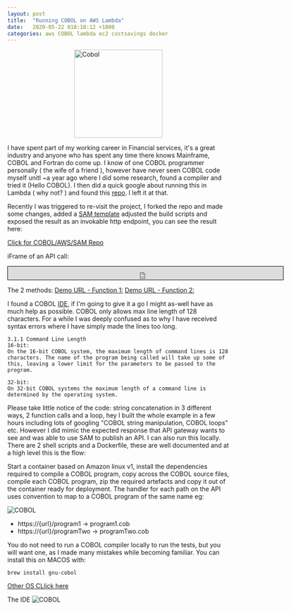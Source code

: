 ```yaml
---
layout: post
title:  "Running COBOL on AWS Lambda"
date:   2020-05-22 018:18:12 +1000
categories: aws COBOL lambda ec2 costsavings docker
---
```


<img src="https://cdn.kukiel.dev/cobol-book.jpg" alt="Cobol" style="width:200px;
    display: block;
    margin-left: auto;
    margin-right: auto;"/>


I have spent part of my working career in Financial services, it's a great industry and anyone who has spent any time there knows Mainframe, COBOL and Fortran do come up.  I know of one COBOL programmer personally ( the wife of a friend ), however have never seen COBOL code myself unitl ~a year ago where I did some research, found a compiler and tried it (Hello COBOL).  I then did a quick google about running this in Lambda ( why not? ) and found this [repo](https://github.com/ktsmy/aws-lambda-cobol-sample).  I left it at that.

Recently I was triggered to re-visit the project, I forked the repo and made some changes, added a [SAM template](https://aws.amazon.com/serverless/sam/) adjusted the build scripts and exposed the result as an invokable http endpoint, you can see the result here:

[Click for COBOL/AWS/SAM Repo](https://github.com/kukielp/aws-lambda-cobol-sample)

iFrame of an API call:
<iframe width="625" height="30" frameborder="0" scrolling="no" 
    marginheight="0" marginwidth="0" 
    src="https://fe9yjg76ei.execute-api.ap-southeast-2.amazonaws.com/Prod/function1" 
    style="border: 1px solid black;background: #FFFFFF;">
</iframe>

The 2 methods:
[Demo URL - Function 1:](https://fe9yjg76ei.execute-api.ap-southeast-2.amazonaws.com/Prod/function1)
[Demo URL - Function 2:](https://fe9yjg76ei.execute-api.ap-southeast-2.amazonaws.com/Prod/function2)

I found a COBOL [IDE](https://pypi.org/project/OpenCobolIDE/), if I'm going to give it a go I might as-well have as much help as possible. COBOL only allows max line length of 128 characters. For a while I was deeply confused as to why I have received syntax errors where I have simply made the lines too long.
```
3.1.1 Command Line Length
16-bit:
On the 16-bit COBOL system, the maximum length of command lines is 128 characters. The name of the program being called will take up some of this, leaving a lower limit for the parameters to be passed to the program.

32-bit:
On 32-bit COBOL systems the maximum length of a command line is determined by the operating system.
```

Please take little notice of the code: string concatenation in 3 different ways, 2 function calls and a loop, hey I built the whole example in a few hours including lots of googling "COBOL string manipulation, COBOL loops" etc.  However I did mimic the expected response that API gateway wants to see and was able to use SAM to publish an API. I can also run this locally.  There are 2 shell scripts and a Dockerfile, these are well documented and at a high level this is the flow:

Start a container based on Amazon linux v1, install the dependencies required to compile a COBOL program, copy across the COBOL source files, compile each COBOL program, zip the required artefacts and copy it out of the container ready for deployment.  The handler for each path on the API uses convention to map to a COBOL program of the same name eg:

![COBOL](https://cdn.kukiel.dev/cobol-build.gif "COBOL")

- https://{url}/program1  ->  program1.cob
- https://{url}/programTwo  ->  programTwo.cob

You do not need to run a COBOL compiler locally to run the tests, but you will want one, as I made many mistakes while becoming familiar. You can install this on MACOS with:

```
brew install gnu-cobol
```

[Other OS CLlick here](https://sourceforge.net/p/open-cobol/wiki/Install%20Guide/)

The IDE
![COBOL](/assets/post/2020-05-22-COBOL-on-aws-lambda/cobol.png "COBOL")

